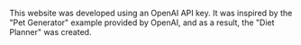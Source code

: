 This website was developed using an OpenAI API key. It was inspired by the "Pet Generator" example provided by OpenAI, and as a result, the "Diet Planner" was created.
